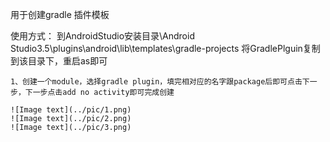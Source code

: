 用于创建gradle 插件模板

使用方式：
    到AndroidStudio安装目录\Android Studio3.5\plugins\android\lib\templates\gradle-projects
	将GradlePlguin复制到该目录下，重启as即可
	
	1、创建一个module，选择gradle plugin，填完相对应的名字跟package后即可点击下一步，下一步点击add no activity即可完成创建
	
	![Image text](../pic/1.png)
	![Image text](../pic/2.png)
	![Image text](../pic/3.png)